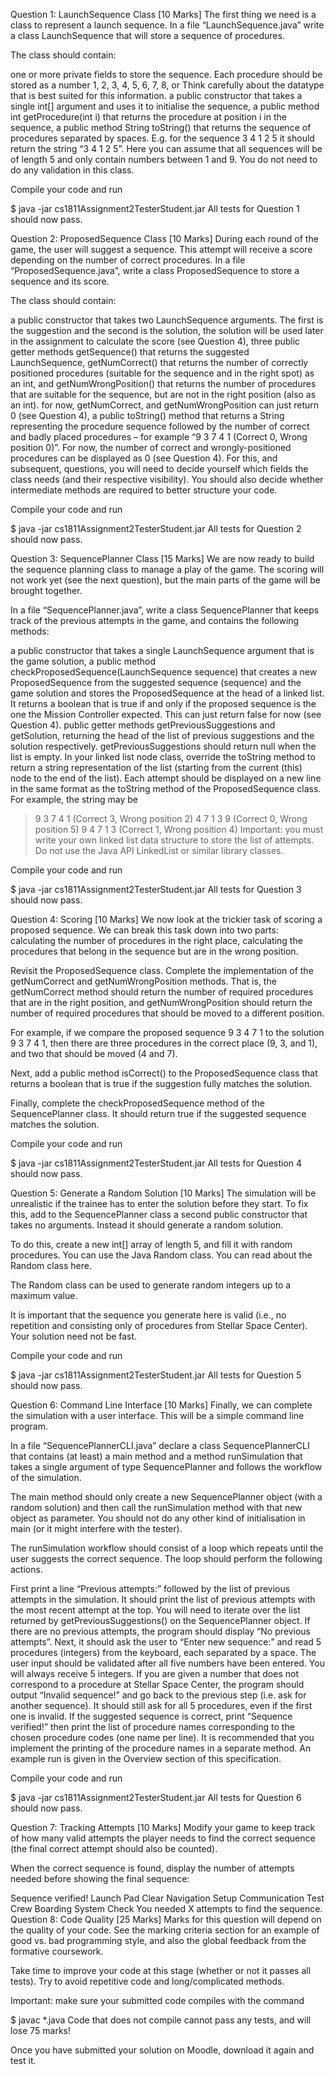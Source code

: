 Question 1: LaunchSequence Class [10 Marks]
The first thing we need is a class to represent a launch sequence. In a file “LaunchSequence.java” write a class LaunchSequence that will store a sequence of procedures.

The class should contain:

one or more private fields to store the sequence. Each procedure should be stored as a number 1, 2, 3, 4, 5, 6, 7, 8, or
Think carefully about the datatype that is best suited for this information.
a public constructor that takes a single int[] argument and uses it to initialise the sequence,
a public method int getProcedure(int i) that returns the procedure at position i in the sequence,
a public method String toString() that returns the sequence of procedures separated by spaces. E.g. for the sequence 3 4 1 2 5 it should return the string “3 4 1 2 5”.
Here you can assume that all sequences will be of length 5 and only contain numbers between 1 and 9. You do not need to do any validation in this class.

Compile your code and run

$ java -jar cs1811Assignment2TesterStudent.jar
All tests for Question 1 should now pass.

Question 2: ProposedSequence Class [10 Marks]
During each round of the game, the user will suggest a sequence. This attempt will receive a score depending on the number of correct procedures. In a file “ProposedSequence.java”, write a class ProposedSequence to store a sequence and its score.

The class should contain:

a public constructor that takes two LaunchSequence arguments. The first is the suggestion and the second is the solution,
the solution will be used later in the assignment to calculate the score (see Question 4),
three public getter methods
getSequence() that returns the suggested LaunchSequence,
getNumCorrect() that returns the number of correctly positioned procedures (suitable for the sequence and in the right spot) as an int, and
getNumWrongPosition() that returns the number of procedures that are suitable for the sequence, but are not in the right position (also as an int).
for now, getNumCorrect, and getNumWrongPosition can just return 0 (see Question 4),
a public toString() method that returns a String representing the procedure sequence followed by the number of correct and badly placed procedures – for example “9 3 7 4 1 (Correct 0, Wrong position 0)”. For now, the number of correct and wrongly-positioned procedures can be displayed as 0 (see Question 4).
For this, and subsequent, questions, you will need to decide yourself which fields the class needs (and their respective visibility). You should also decide whether intermediate methods are required to better structure your code.

Compile your code and run

$ java -jar cs1811Assignment2TesterStudent.jar
All tests for Question 2 should now pass.

Question 3: SequencePlanner Class [15 Marks]
We are now ready to build the sequence planning class to manage a play of the game. The scoring will not work yet (see the next question), but the main parts of the game will be brought together.

In a file “SequencePlanner.java”, write a class SequencePlanner that keeps track of the previous attempts in the game, and contains the following methods:

a public constructor that takes a single LaunchSequence argument that is the game solution,
a public method checkProposedSequence(LaunchSequence sequence) that creates a new ProposedSequence from the suggested sequence (sequence) and the game solution and stores the ProposedSequence at the head of a linked list. It returns a boolean that is true if and only if the proposed sequence is the one the Mission Controller expected. This can just return false for now (see Question 4).
public getter methods getPreviousSuggestions and getSolution, returning the head of the list of previous suggestions and the solution respectively. getPreviousSuggestions should return null when the list is empty.
In your linked list node class, override the toString method to return a string representation of the list (starting from the current (this) node to the end of the list). Each attempt should be displayed on a new line in the same format as the toString method of the ProposedSequence class. For example, the string may be

> 9 3 7 4 1 (Correct 3, Wrong position 2)
> 4 7 1 3 9 (Correct 0, Wrong position 5)
> 9 4 7 1 3 (Correct 1, Wrong position 4)
Important: you must write your own linked list data structure to store the list of attempts. Do not use the Java API LinkedList or similar library classes.

Compile your code and run

$ java -jar cs1811Assignment2TesterStudent.jar
All tests for Question 3 should now pass.

Question 4: Scoring [10 Marks]
We now look at the trickier task of scoring a proposed sequence. We can break this task down into two parts: calculating the number of procedures in the right place, calculating the procedures that belong in the sequence but are in the wrong position.

Revisit the ProposedSequence class. Complete the implementation of the getNumCorrect and getNumWrongPosition methods. That is, the getNumCorrect method should return the number of required procedures that are in the right position, and getNumWrongPosition should return the number of required procedures that should be moved to a different position.

For example, if we compare the proposed sequence 9 3 4 7 1 to the solution 9 3 7 4 1, then there are three procedures in the correct place (9, 3, and 1), and two that should be moved (4 and 7).

Next, add a public method isCorrect() to the ProposedSequence class that returns a boolean that is true if the suggestion fully matches the solution.

Finally, complete the checkProposedSequence method of the SequencePlanner class. It should return true if the suggested sequence matches the solution.

Compile your code and run

$ java -jar cs1811Assignment2TesterStudent.jar
All tests for Question 4 should now pass.

Question 5: Generate a Random Solution [10 Marks]
The simulation will be unrealistic if the trainee has to enter the solution before they start. To fix this, add to the SequencePlanner class a second public constructor that takes no arguments. Instead it should generate a random solution.

To do this, create a new int[] array of length 5, and fill it with random procedures. You can use the Java Random class. You can read about the Random class here.

The Random class can be used to generate random integers up to a maximum value.

It is important that the sequence you generate here is valid (i.e., no repetition and consisting only of procedures from Stellar Space Center). Your solution need not be fast.

Compile your code and run

$ java -jar cs1811Assignment2TesterStudent.jar
All tests for Question 5 should now pass.

Question 6: Command Line Interface [10 Marks]
Finally, we can complete the simulation with a user interface. This will be a simple command line program.

In a file “SequencePlannerCLI.java” declare a class SequencePlannerCLI that contains (at least) a main method and a method runSimulation that takes a single argument of type SequencePlanner and follows the workflow of the simulation.

The main method should only create a new SequencePlanner object (with a random solution) and then call the runSimulation method with that new object as parameter. You should not do any other kind of initialisation in main (or it might interfere with the tester).

The runSimulation workflow should consist of a loop which repeats until the user suggests the correct sequence. The loop should perform the following actions.

First print a line “Previous attempts:” followed by the list of previous attempts in the simulation. It should print the list of previous attempts with the most recent attempt at the top. You will need to iterate over the list returned by getPreviousSuggestions() on the SequencePlanner object. If there are no previous attempts, the program should display “No previous attempts”.
Next, it should ask the user to “Enter new sequence:” and read 5 procedures (integers) from the keyboard, each separated by a space.
The user input should be validated after all five numbers have been entered. You will always receive 5 integers. If you are given a number that does not correspond to a procedure at Stellar Space Center, the program should output “Invalid sequence!” and go back to the previous step (i.e. ask for another sequence). It should still ask for all 5 procedures, even if the first one is invalid.
If the suggested sequence is correct, print “Sequence verified!” then print the list of procedure names corresponding to the chosen procedure codes (one name per line). It is recommended that you implement the printing of the procedure names in a separate method.
An example run is given in the Overview section of this specification.

Compile your code and run

$ java -jar cs1811Assignment2TesterStudent.jar
All tests for Question 6 should now pass.

Question 7: Tracking Attempts [10 Marks]
Modify your game to keep track of how many valid attempts the player needs to find the correct sequence (the final correct attempt should also be counted).

When the correct sequence is found, display the number of attempts needed before showing the final sequence:

Sequence verified!
Launch Pad Clear
Navigation Setup
Communication Test
Crew Boarding
System Check
You needed X attempts to find the sequence.
Question 8: Code Quality [25 Marks]
Marks for this question will depend on the quality of your code. See the marking criteria section for an example of good vs. bad programming style, and also the global feedback from the formative coursework.

Take time to improve your code at this stage (whether or not it passes all tests). Try to avoid repetitive code and long/complicated methods.

Important: make sure your submitted code compiles with the command

$ javac *.java
Code that does not compile cannot pass any tests, and will lose 75 marks!

Once you have submitted your solution on Moodle, download it again and test it.
